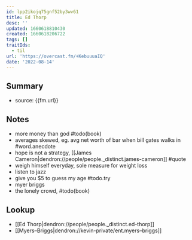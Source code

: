 ```yaml
---
id: lpp2ikojq75gnf52by3wv61
title: Ed Thorp
desc: ''
updated: 1660618810430
created: 1660618206722
tags: []
traitIds:
  - til
url: 'https://overcast.fm/+KebuuuaIQ'
date: '2022-08-14'
---
```


## Summary
- source:  {{fm.url}}

## Notes
- more money than god #todo(book)
- averages skewed, eg. avg net worth of bar when bill gates walks in #word.anecdote
- hope is not a strategy, [[James Cameron|dendron://people/people._distinct.james-cameron]] #quote
- weigh himself everyday, sole measure for weight loss
- listen to jazz
- give you $5 to guess my age #todo.try
- myer briggs 
- the lonely crowd, #todo(book)

## Lookup
- [[Ed Thorp|dendron://people/people._distinct.ed-thorp]]
- [[Myers–Briggs|dendron://kevin-private/ent.myers–briggs]]